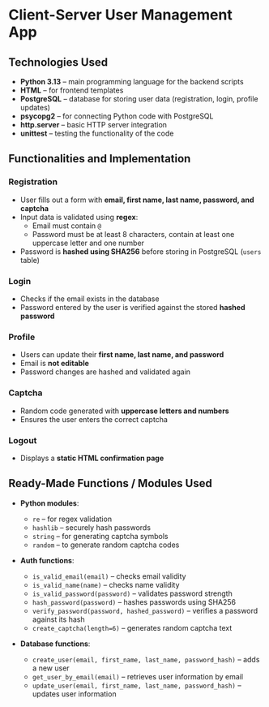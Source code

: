 # Client-Server User Management App

## Technologies Used
- **Python 3.13** – main programming language for the backend scripts  
- **HTML** – for frontend templates  
- **PostgreSQL** – database for storing user data (registration, login, profile updates)  
- **psycopg2** – for connecting Python code with PostgreSQL  
- **http.server** – basic HTTP server integration  
- **unittest** – testing the functionality of the code  

## Functionalities and Implementation

### Registration
- User fills out a form with **email, first name, last name, password, and captcha**  
- Input data is validated using **regex**:  
  - Email must contain `@`  
  - Password must be at least 8 characters, contain at least one uppercase letter and one number  
- Password is **hashed using SHA256** before storing in PostgreSQL (`users` table)  

### Login
- Checks if the email exists in the database  
- Password entered by the user is verified against the stored **hashed password**  

### Profile
- Users can update their **first name, last name, and password**  
- Email is **not editable**  
- Password changes are hashed and validated again  

### Captcha
- Random code generated with **uppercase letters and numbers**  
- Ensures the user enters the correct captcha  

### Logout
- Displays a **static HTML confirmation page**  

## Ready-Made Functions / Modules Used
- **Python modules**:  
  - `re` – for regex validation  
  - `hashlib` – securely hash passwords  
  - `string` – for generating captcha symbols  
  - `random` – to generate random captcha codes  

- **Auth functions**:  
  - `is_valid_email(email)` – checks email validity  
  - `is_valid_name(name)` – checks name validity  
  - `is_valid_password(password)` – validates password strength  
  - `hash_password(password)` – hashes passwords using SHA256  
  - `verify_password(password, hashed_password)` – verifies a password against its hash  
  - `create_captcha(length=6)` – generates random captcha text  

- **Database functions**:  
  - `create_user(email, first_name, last_name, password_hash)` – adds a new user  
  - `get_user_by_email(email)` – retrieves user information by email  
  - `update_user(email, first_name, last_name, password_hash)` – updates user information  

